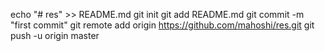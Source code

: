 echo "# res" >> README.md
git init
git add README.md
git commit -m "first commit"
git remote add origin https://github.com/mahoshi/res.git
git push -u origin master
